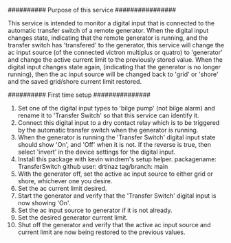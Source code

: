 ########## Purpose of this service ################

This service is intended to monitor a digital input that is connected to the automatic transfer switch of a remote generator.
When the digital input changes state, indicating that the remote generator is running, and the transfer switch has 'transfered' to the generator,
this service will change the ac input source (of the connected victron multiplus or quatro) to 'generator' and change the active current limit to the previously
stored value. When the digital input changes state again, (indicating that the generator is no longer running), then the ac input source will
be changed back to 'grid' or 'shore' and the saved grid/shore current limit restored.

########## First time setup ###############

1. Set one of the digital input types to 'bilge pump' (not bilge alarm) and rename it to 'Transfer Switch' so that this service can identify it.
2. Connect this digital input to a dry contact relay which is to be triggered by the automatic transfer switch when the generator is running.
3. When the generator is running the 'Transfer Switch' digital input state should show 'On', and 'Off' when it is not. If the reverse is true, then select 'invert' in the device settings for the digital input.
4. Install this package with kevin windrem's setup helper. packagename: TransferSwitch github user: drtinaz tag/branch: main
5. With the generator off, set the active ac input source to either grid or shore, whichever one you desire.
6. Set the ac current limit desired.
7. Start the generator and verify that the 'Transfer Switch' digital input is now showing 'On'.
8. Set the ac input source to generator if it is not already.
9. Set the desired generator current limit.
10. Shut off the generator and verify that the active ac input source and current limit are now being restored to the previous values.
